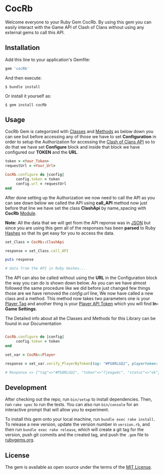 # CocRb

Welcome everyone to your Ruby Gem CocRb. By using this gem you can easily interact with the Game API of Clash of Clans without using any external gems to call this API.

## Installation

Add this line to your application's Gemfile:

```ruby
gem 'cocRb'
```

And then execute:

    $ bundle install

Or install it yourself as:

    $ gem install cocRb

## Usage
CocRb Gem is categorized with [Classes](https://www.tutorialspoint.com/ruby/ruby_classes.htm) and [Methods](https://www.tutorialspoint.com/ruby/ruby_methods.htm) as below down you can see but before accessing any of those we have to set **Configuration** in order to setup the Authorization for accessing the [Clash of Clans API](https://developer.clashofclans.com/#) so to do that we have set **Configure** block and inside that block we have configured our **TOKEN** and the **URL**.


```ruby
token = <Your_Token>
requestUrl = <Your_Url>

CocRb.configure do |config|
     config.token = token
     config.url = requestUrl
end
```
After done setting up the Authorization we now need to call the API as you can see down below we called the API using **call_API** method now just before that line we have set the class **ClashApi** by name_spacing with **CocRb** [Module](https://www.tutorialspoint.com/ruby/ruby_modules.htm).

**Note:** All the data that we will get from the API reponse was in [JSON](https://jsonapi.org/) but since you are using this gem all of the responses has been **parsed** to Ruby [Hashes](https://www.tutorialspoint.com/ruby/ruby_hashes.htm) so that its get easy for you to access the data.


```ruby
set_Class = CocRb::ClashApi

response = set_Class.call_API

puts response

# data from the API in Ruby Hashes...
```

The API can also be called without using the **URL** in the Configuration block the way you can do is shown down below. As you can we have almost followed the same procedure like we did before just changed few things those are we have removed the *config.url* line, We now have called a new class and a method. This method now takes two parameters one is your [Player Tag](https://clashofclans.fandom.com/wiki/Player_Profile#:~:text=The%20player%27s%20name%20and%20player,they%20are%20in%20a%20clan) and another thing is your [Player API Token](eddit.com/r/ClashOfClans/comments/apebtq/ask_what_is_an_api_token/) which you will find **In-Game Settings**.



The Detailed info about all the Classes and Methods for this Library can be found in our Documentation


```ruby

CocRb.configure do |config|
     config.token = token
end

set_var = CocRb::Player   

response = set_var.verify_PlayerByToken(tag: "#PG8RLGQ2", playertoken: "7jeagw4c")

# Response => {"tag"=>"#PG8RLGQ2", "token"=>"7jeagw4c", "status"=>"ok"}

```






## Development

After checking out the repo, run `bin/setup` to install dependencies. Then, run `rake spec` to run the tests. You can also run `bin/console` for an interactive prompt that will allow you to experiment.

To install this gem onto your local machine, run `bundle exec rake install`. To release a new version, update the version number in `version.rb`, and then run `bundle exec rake release`, which will create a git tag for the version, push git commits and the created tag, and push the `.gem` file to [rubygems.org](https://rubygems.org).

## License

The gem is available as open source under the terms of the [MIT License](https://opensource.org/licenses/MIT).
